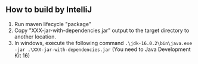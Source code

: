 ## How to build by IntelliJ
1. Run maven lifecycle "package"
2. Copy "XXX-jar-with-dependencies.jar" output to the target directory to another location.
3. In windows, execute the following command `````.\jdk-16.0.2\bin\java.exe -jar .\XXX-jar-with-dependencies.jar````` (You need to Java Development Kit 16)